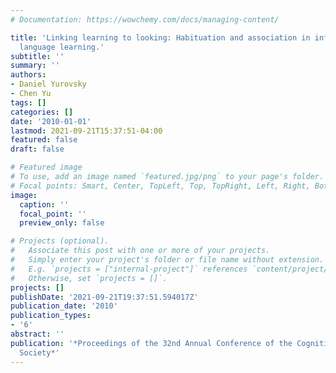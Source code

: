 ```yaml
---
# Documentation: https://wowchemy.com/docs/managing-content/

title: 'Linking learning to looking: Habituation and association in infant statistical
  language learning.'
subtitle: ''
summary: ''
authors:
- Daniel Yurovsky
- Chen Yu
tags: []
categories: []
date: '2010-01-01'
lastmod: 2021-09-21T15:37:51-04:00
featured: false
draft: false

# Featured image
# To use, add an image named `featured.jpg/png` to your page's folder.
# Focal points: Smart, Center, TopLeft, Top, TopRight, Left, Right, BottomLeft, Bottom, BottomRight.
image:
  caption: ''
  focal_point: ''
  preview_only: false

# Projects (optional).
#   Associate this post with one or more of your projects.
#   Simply enter your project's folder or file name without extension.
#   E.g. `projects = ["internal-project"]` references `content/project/deep-learning/index.md`.
#   Otherwise, set `projects = []`.
projects: []
publishDate: '2021-09-21T19:37:51.594017Z'
publication_date: '2010'
publication_types:
- '6'
abstract: ''
publication: '*Proceedings of the 32nd Annual Conference of the Cognitive Science
  Society*'
---
```

